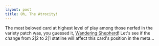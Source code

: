 ```yaml
---
layout: post
title: Oh, The Atrocity!
---
```


The most beloved card at highest level of play among those nerfed in the variety patch was, you guessed it, [Wandering Shepherd](https://lor.gg/card/06MT004/statistics)! Let's see if the change from 2|2 to 2|1 statline will affect this card's position in the meta...
